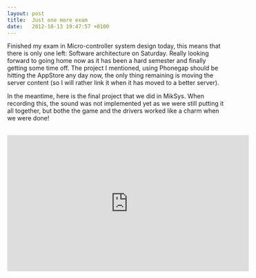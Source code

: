 ```yaml
---
layout: post
title:  Just one more exam
date:   2012-10-13 19:47:57 +0100
---
```

Finished my exam in Micro-controller system design today, this means that there is only one left: Software architecture on Saturday. Really looking forward to going home now as it has been a hard semester and finally getting some time off. The project I mentioned, using Phonegap should be hitting the AppStore any day now, the only thing remaining is moving the server content (so I will rather link it when it has moved to a better server).

In the meantime, here is the final project that we did in MikSys. When recording this, the sound was not implemented yet as we were still putting it all together, but bothe the game and the drivers worked like a charm when we were done!

<br />
<center>
<iframe width="560" height="315" src="https://www.youtube.com/embed/3rT2B9q1VBU" frameborder="0" allowfullscreen></iframe>
</center>